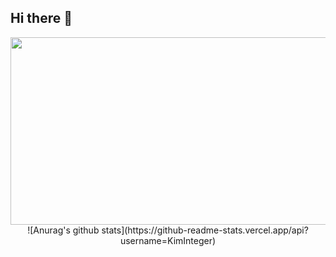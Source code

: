 ## Hi there 👋

<div align="center">
  <a href="https://github.com/devxb/gitanimals">
    <img
      src="https://render.gitanimals.org/farms/KimInteger"
      width="600"
      height="300"
    />
  </a>
  ![Anurag's github stats](https://github-readme-stats.vercel.app/api?username=KimInteger)
</div>


<!--
**KimInteger/KimInteger** is a ✨ _special_ ✨ repository because its `README.md` (this file) appears on your GitHub profile.

Here are some ideas to get you started:

- 🔭 I’m currently working on ...
- 🌱 I’m currently learning ...
- 👯 I’m looking to collaborate on ...
- 🤔 I’m looking for help with ...
- 💬 Ask me about ...
- 📫 How to reach me: ...
- 😄 Pronouns: ...
- ⚡ Fun fact: ...
-->
